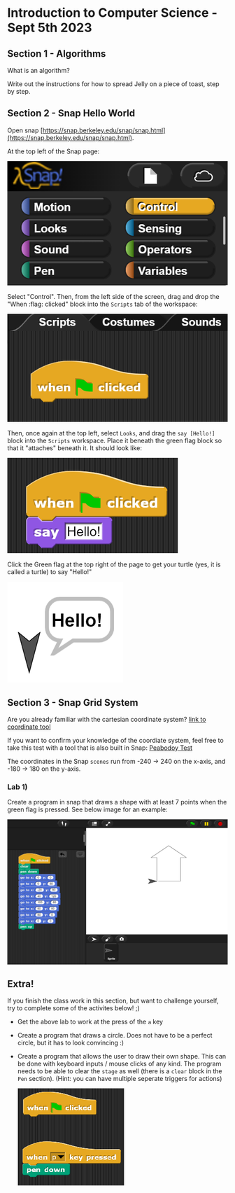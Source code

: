 # Introduction to Computer Science - Sept 5th 2023

## Section 1 - Algorithms
What is an algorithm?

Write out the instructions for how to spread Jelly on a piece of toast, step by step.

## Section 2 - Snap Hello World
Open snap [https://snap.berkeley.edu/snap/snap.html](https://snap.berkeley.edu/snap/snap.html).

At the top left of the Snap page:

![image](./images/snap_top_left.png)

Select "Control". Then, from the left side of the screen, drag and drop the "When :flag: clicked" block into the `Scripts` tab of the workspace:

![image](./images/when_flag_clicked.png)

Then, once again at the top left, select `Looks`, and drag the `say [Hello!]` block into the `Scripts` workspace. Place it beneath the green flag block so that it "attaches" beneath it. It should look like:

![image](./images/attached_hello.png)

Click the Green flag at the top right of the page to get your turtle (yes, it is called a turtle) to say "Hello!"

![image](./images/hello_world_turtle.png)

## Section 3 - Snap Grid System
Are you already familiar with the cartesian coordinate system?
[link to coordinate tool](https://www.desmos.com/calculator/ui4klsjued)

If you want to confirm your knowledge of the coordiate system, feel free to take this test with a tool that is also built in Snap: [Peabodoy Test](https://snap.berkeley.edu/snap/snap.html#present:Username=aspiece%40gmail.com&ProjectName=PeabodyTest)

The coordinates in the Snap `scenes` run from -240 -> 240 on the x-axis, and -180 -> 180 on the y-axis.

### Lab 1)
Create a program in snap that draws a shape with at least 7 points when the green flag is pressed. See below image for an example:

![image](./images/snap_coordinate_example.png)

## Extra!
If you finish the class work in this section, but want to challenge yourself, try to complete some of the activites below! ;)

- Get the above lab to work at the press of the `a` key
- Create a program that draws a circle. Does not have to be a perfect circle, but it has to look convincing :)
- Create a program that allows the user to draw their own shape. This can be done with keyboard inputs / mouse clicks of any kind. The program needs to be able to clear the `stage` as well (there is a `clear` block in the `Pen` section). (Hint: you can have multiple seperate triggers for actions)

  ![image](./images/hint.png)
